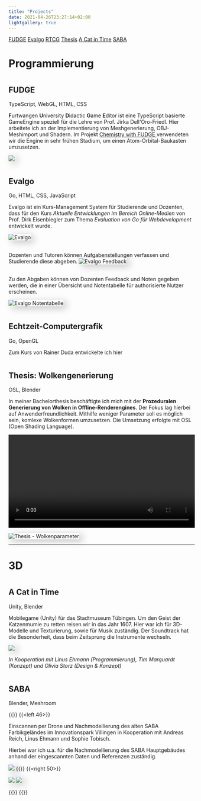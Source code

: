 ```yaml
---
title: "Projects"
date: 2021-04-26T23:27:14+02:00
lightgallery: true
---
```


<div class="sidebar">
  <a href="#fudge">FUDGE</a>
  <a href="#evalgo">Evalgo</a>
  <a href="#rtcg">RTCG</a>
  <a href="#thesis">Thesis</a>
  <a href="#cat">A Cat in Time</a>
  <a href="#saba">SABA</a>
</div>

# Programmierung

<h2 id="fudge"> FUDGE <a href="https://github.com/JirkaDellOro/FUDGE"><i class="fab fa-github fa-gh"> <i class="fas fa-angle-right"></i></i></a></h2>
<span class="describer-right">TypeScript, WebGL, HTML, CSS</span>

**F**urtwangen **U**niversity **D**idactic **G**ame **E**ditor ist eine TypeScript basierte GameEngine speziell für die Lehre von Prof. Jirka Dell'Oro-Friedl. Hier arbeitete ich an der Implementierung von Meshgenerierung, OBJ-Meshimport und Shadern. Im Projekt <a href="https://github.com/hs-furtwangen/FUDGE-Chemistry_MasterW19">Chemistry with FUDGE <i class="fab fa-github fa-gh"></i></a> verwendeten wir die Engine in sehr frühen Stadium, um einen Atom-Orbital-Baukasten umzusetzen.

<a href="https://hs-furtwangen.github.io/FUDGE-Chemistry_MasterW19/app/index.html">![](image/fcl.png)</a>


<h2 id="evalgo"> Evalgo <a href="https://github.com/SimonStorlSchulke/Evalgo"><i class="fab fa-github fa-gh"> <i class="fas fa-angle-right"></i></i></a></h2>
<p class="describer-right">Go, HTML, CSS, JavaScript</p>

Evalgo ist ein Kurs-Management System für Studierende und Dozenten, dass für den Kurs *Aktuelle Entwicklungen im Bereich Online-Medien* von Prof. Dirk Eisenbiegler zum Thema *Evaluation von Go für Webdevelopment* entwickelt wurde. 

![Evalgo](image/evalgo.png)
<br><br>

Dozenten und Tutoren können Aufgabenstellungen verfassen und Studierende diese abgeben.
![Evalgo Feedback](image/evalgo3.png)
<br><br>

Zu den Abgaben können von Dozenten Feedback und Noten gegeben werden, die in einer Übersicht und Notentabelle für authorisierte Nutzer erscheinen. 

![Evalgo Notentabelle](image/evalgo2.png)


<h2 id="rtcg"> Echtzeit-Computergrafik <a href="https://github.com/SimonStorlSchulke/RealtimeCG"><i class="fab fa-github fa-gh"> <i class="fas fa-angle-right"></i></i></a></h2>
<p class="describer-right">Go, OpenGL</p>

Zum Kurs von Rainer Duda entwickelte ich hier


<h2 id="thesis"> Thesis: Wolkengenerierung <a href="res/Bachelorarbeit_Simon_Storl-Schulke.pdf"><i class="fas fa-file-pdf"></i> <i class="fas fa-angle-right"></i></i></a></h2>
<p class="describer-right">OSL, Blender</p>

In meiner Bachelorthesis beschäftigte ich mich mit der **Prozeduralen Generierung von Wolken in Offline-Renderengines**. Der Fokus lag hierbei auf Anwenderfreundlichkeit. Mithilfe weniger Parameter soll es möglich sein, komlexe Wolkenformen umzusetzen. Die Umsetzung erfolgte mit OSL (Open Shading Language).

<video width="100%" autoplay loop controls>
  <source src="res/thesis_example.mp4" type="video/mp4">
</video> 


![Thesis - Wolkenparameter](image/thesis.jpg)

<hr>

# 3D

<h2 id="cat"> A Cat in Time</h2>
<p class="describer-right">Unity, Blender</p>

Mobilegame (Unity) für das Stadtmuseum Tübingen. Um den Geist der Katzenmumie zu retten reisen wir in das Jahr 1607. Hier war ich für 3D-Modelle und Texturierung, sowie für Musik zuständig. Der Soundtrack hat die Besonderheit, dass beim Zeitsprung die Instrumente wechseln.


![](image/ct.png)

*In Kooperation mit Linus Ehmann (Programmierung), Tim Marquardt (Konzept) und Olivia Storz (Design & Konzept)*

<h2 id="saba"> SABA</h2>
<p class="describer-right">Blender, Meshroom</p>

{{<twoculumn>}}
{{<left 46>}}

Einscannen per Drone und Nachmodellierung des alten SABA Farbikgeländes im Innovationspark Villingen in Kooperation mit Andreas Reich, Linus Ehmann und Sophie Tobisch. 

Hierbei war ich u.a. für die Nachmodellierung des SABA Hauptgebäudes anhand der eingescannten Daten und Referenzen zuständig.

![](image/heizwerk.png)
{{</left>}}
{{<right 50>}}

![](image/saba2.png)
![](image/saba1.png)

{{</right>}}
{{</twoculumn>}}

<style>
.page {
  max-width: 1000px;
}
img {
  box-shadow: 8px 5px 20px #1114;
}

h2 {
  margin-top: 42px !important;
}

</style>
